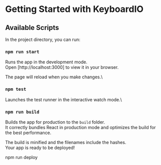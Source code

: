 # Getting Started with KeyboardIO

## Available Scripts

In the project directory, you can run:

### `npm run start`

Runs the app in the development mode.\
Open [http://localhost:3000] to view it in your browser.

The page will reload when you make changes.\

### `npm test`

Launches the test runner in the interactive watch mode.\

### `npm run build`

Builds the app for production to the `build` folder.\
It correctly bundles React in production mode and optimizes the build for the best performance.

The build is minified and the filenames include the hashes.\
Your app is ready to be deployed!

npm run deploy